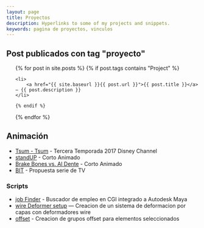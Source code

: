 ```yaml
---
layout: page
title: Proyectos
description: Hyperlinks to some of my projects and snippets.
keywords: pagina de proyectos, vinculos
---
```


## Post publicados con tag "proyecto"

<ul>
  {% for post in site.posts %}
    {% if post.tags contains "Project" %}

    <li>
        <a href="{{ site.baseurl }}{{ post.url }}">{{ post.title }}</a> — {{ post.description }}
    </li>
    
    {% endif %}
  {% endfor %}
</ul>

## Animación
- [Tsum - Tsum](http://romerorigger.com/projects/LJbW0?album_id=65844) - Tercera Temporada 2017 Disney Channel
- [standUP](http://romerorigger.com/projects/Xv363?album_id=65844) - Corto Animado
- [Brake Bones vs. Al Dente](http://romerorigger.com/projects/nR4z1?album_id=65844) - Corto Animado
- [BIT](http://romerorigger.com/projects/LJbW0?album_id=65844) - Propuesta serie de TV

### Scripts
- [job Finder](http://romerorigger.com/projects/4GZE1?album_id=65845) - Buscador de empleo en CGI integrado a Autodesk Maya
- [wire Deformer setup](http://romerorigger.com/projects/EWLmN?album_id=65845) — Creacion de un sistema de deformacion por capas con deformadores wire
- [offset](http://romerorigger.com/projects/JYl8A?album_id=65845) - Creacion de grupos offset para elementos seleccionados
